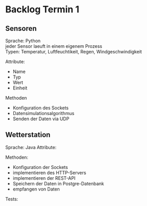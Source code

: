 # Backlog Termin 1

## Sensoren

Sprache: Python \
jeder Sensor laeuft in einem eigenem Prozess \
Typen: Temperatur, Luftfeuchtikeit, Regen, Windgeschwindigkeit

Attribute:

- Name
- Typ
- Wert
- Einheit

Methoden

- Konfiguration des Sockets
- Datensimulationsalgorithmus
- Senden der Daten via UDP

## Wetterstation

Sprache: Java
Attribute:

Methoden:

- Konfiguration der Sockets
- implementieren des HTTP-Servers
- implementieren der REST-API
- Speichern der Daten in Postgre-Datenbank
- empfangen von Daten

Tests: 
